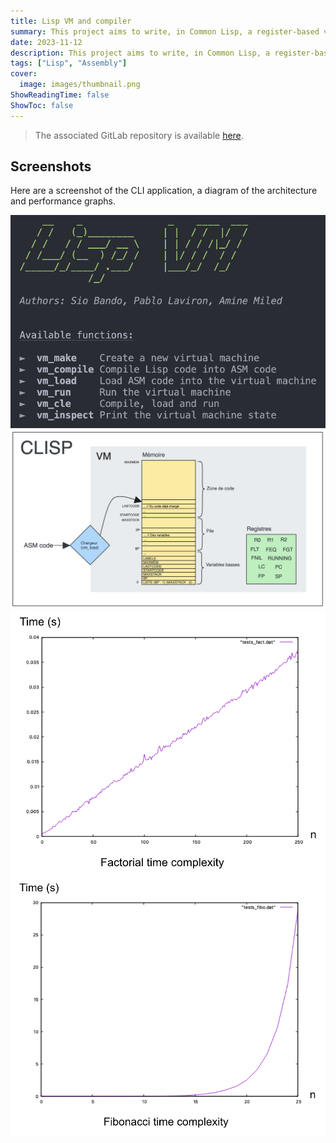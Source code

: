 ```yaml
---
title: Lisp VM and compiler
summary: This project aims to write, in Common Lisp, a register-based virtual machine capable of executing assembly instructions, as well as a compiler from Lisp to this assembly language. Unit tests as well as performance tests have been conducted.
date: 2023-11-12
description: This project aims to write, in Common Lisp, a register-based virtual machine capable of executing assembly instructions, as well as a compiler from Lisp to this assembly language. Unit tests as well as performance tests have been conducted.
tags: ["Lisp", "Assembly"]
cover:
  image: images/thumbnail.png
ShowReadingTime: false
ShowToc: false
---
```


> The associated GitLab repository is available [here](https://gitlab.com/Muddinana/lisp_vm_compiler).

## Screenshots

Here are a screenshot of the CLI application, a diagram of the architecture and performance graphs.

![Image](images/1.png)
![Image](images/2.png)
![Image](images/3.png)
![Image](images/4.png)
